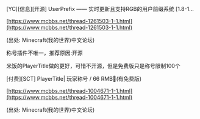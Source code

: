 \[YC\]\[信息\]\[开源\] UserPrefix —— 实时更新且支持RGB的用户前缀系统 \[1.8-1...

[https://www.mcbbs.net/thread-1261503-1-1.html](https://www.mcbbs.net/thread-1261503-1-1.html)

\(出处: Minecraft\(我的世界\)中文论坛\)

称号插件不唯一，推荐原因:开源



米饭的PlayerTitle做的更好，可惜不开源，但是免费版只是称号限制100个

\[付费\]\[SCT\] PlayerTitle\| 玩家称号 / 66 RMB🔮\(有免费版\)

[https://www.mcbbs.net/thread-1004671-1-1.html](https://www.mcbbs.net/thread-1004671-1-1.html)

\(出处: Minecraft\(我的世界\)中文论坛\)


